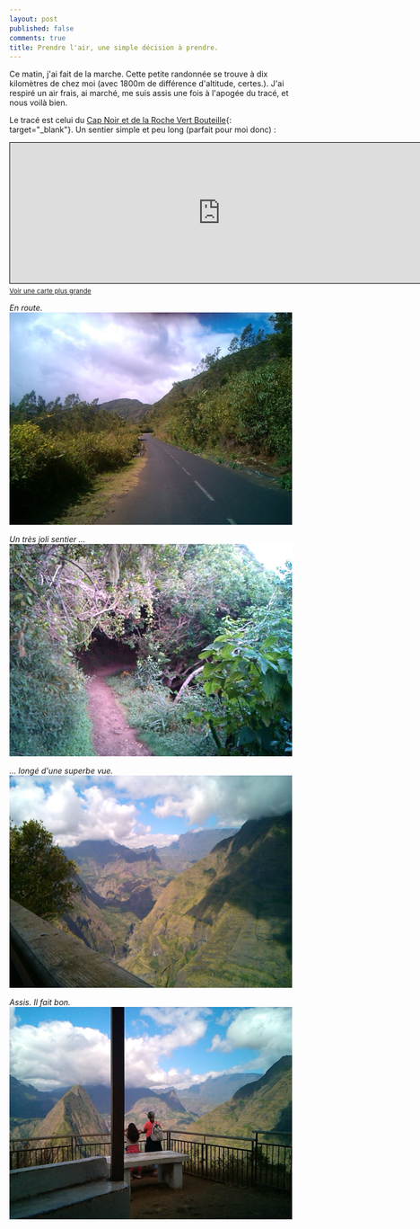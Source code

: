 ```yaml
---
layout: post
published: false
comments: true
title: Prendre l'air, une simple décision à prendre.
---
```

Ce matin, j'ai fait de la marche. Cette petite randonnée se trouve à dix kilomètres de chez moi (avec 1800m de différence d'altitude, certes.). J'ai respiré un air frais, ai marché, me suis assis une fois à l'apogée du tracé, et nous voilà bien.

Le tracé est celui du [Cap Noir et de la Roche Vert Bouteille](http://www.onf.fr/activites_nature/++oid++f0a/@@display_leisure.html){: target="_blank"}. Un sentier simple et peu long (parfait pour moi donc) :

<iframe width="750" height="250" frameborder="0" scrolling="no" marginheight="0" marginwidth="0" src="http://www.openstreetmap.org/export/embed.html?bbox=55.2892,-21.0685,55.4947,-20.9157&amp;layer=mapnik&amp;marker=-20.99270,55.38966" style="border: 1px solid black"> </iframe>  
<small><a href="http://www.openstreetmap.org/?lat=-20.9921&amp;lon=55.39195&amp;zoom=12&amp;layers=M&amp;mlat=-20.99270&amp;mlon=55.38966">Voir une carte plus grande</a></small>

*En route.*  
[![En route](/images/capnoir/1.jpg)](/images/capnoir/1.jpg)

*Un très joli sentier …*  
[![Un très joli sentier …](/images/capnoir/2.jpg)](/images/capnoir/2.jpg)

*… longé d'une superbe vue.*  
[![… longé d'une superbe vue.](/images/capnoir/3.jpg)](/images/capnoir/3.jpg)

*Assis. Il fait bon.*  
[![Assis. Il fait bon.](/images/capnoir/5.jpg)](/images/capnoir/5.jpg)
